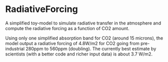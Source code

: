 # RadiativeForcing

A simplified toy-model to simulate radiative transfer in the atmosphere and compute the radiative forcing as a function of CO2 amount.

Using only one simplified absorption band for CO2 (around 15 microns), the model output a radiative forcing of 4.8W/m2 for CO2 going from pre-industrial 280ppm to 560ppm (doubling).
The currently best estimate by scientists (with a better code and richer input data) is about 3.7 W/m2.
